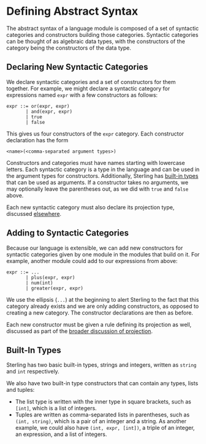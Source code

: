 # Defining Abstract Syntax
The abstract syntax of a language module is composed of a set of
syntactic categories and constructors building those categories.
Syntactic categories can be thought of as algebraic data types, with
the constructors of the category being the constructors of the data
type.


## Declaring New Syntactic Categories
We declare syntactic categories and a set of constructors for them
together.  For example, we might declare a syntactic category for
expressions named `expr` with a few constructors as follows:
```
expr ::= or(expr, expr)
       | and(expr, expr)
       | true
       | false
```
This gives us four constructors of the `expr` category.  Each
constructor declaration has the form
```
<name>(<comma-separated argument types>)
```
Constructors and categories must have names starting with lowercase
letters.  Each syntactic category is a type in the language and can be
used in the argument types for constructors.  Additionally, Sterling
has [built-in types](#built-in-types) that can be used as arguments.
If a constructor takes no arguments, we may optionally leave the
parentheses out, as we did with `true` and `false` above.

Each new syntactic category must also declare its projection type,
discussed [elsewhere](projection.md).


## Adding to Syntactic Categories
Because our language is extensible, we can add new constructors for
syntactic categories given by one module in the modules that build on
it.  For example, another module could add to our expressions from
above:
```
expr ::= ...
       | plus(expr, expr)
       | num(int)
       | greater(expr, expr)
```
We use the ellipsis (`...`) at the beginning to alert Sterling to the
fact that this category already exists and we are only adding
constructors, as opposed to creating a new category.  The constructor
declarations are then as before.

Each new constructor must be given a rule defining its projection as
well, discussed as part of the [broader discussion of
projection](projection.md).


## Built-In Types
Sterling has two basic built-in types, strings and integers, written as
`string` and `int` respectively.

We also have two built-in type constructors that can contain any
types, lists and tuples:
* The list type is written with the inner type in square brackets,
  such as `[int]`, which is a list of integers.
* Tuples are written as comma-separated lists in parentheses, such as
  `(int, string)`, which is a pair of an integer and a string.  As
  another example, we could also have `(int, expr, [int])`, a triple
  of an integer, an expression, and a list of integers.
